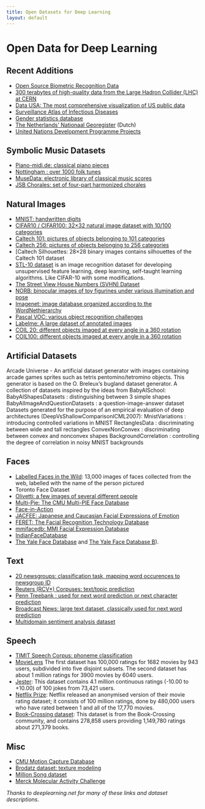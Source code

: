 ```yaml
---
title: Open Datasets for Deep Learning
layout: default
---
```


# Open Data for Deep Learning

## Recent Additions

* [Open Source Biometric Recognition Data](http://openbiometrics.org/)
* [300 terabytes of high-quality data from the Large Hadron Collider (LHC) at CERN](http://opendata.cern.ch/search?ln=en&p=Run2011A+AND+collection%3ACMS-Primary-Datasets+OR+collection%3ACMS-Simulated-Datasets+OR+collection%3ACMS-Derived-Datasets)
* [Data USA: The most comprehensive visualization of US public data](http://datausa.io)
* [Surveillance Atlas of Infectious Diseases](http://ecdc.europa.eu/en/data-tools/atlas/Pages/atlas.aspx)
* [Gender statistics database](http://eige.europa.eu/gender-statistics)
* [The Netherlands' Nationaal Georegister](http://www.nationaalgeoregister.nl/geonetwork/srv/dut/search#fast=index&from=1&to=50&any_OR_geokeyword_OR_title_OR_keyword=landinrichting*&relation=within) (Dutch)
* [United Nations Development Programme Projects](http://open.undp.org/#2016)

## Symbolic Music Datasets

* [Piano-midi.de: classical piano pieces](http://www.piano-midi.de/)
* [Nottingham : over 1000 folk tunes](http://abc.sourceforge.net/NMD/)
* [MuseData: electronic library of classical music scores](http://musedata.stanford.edu/)
* [JSB Chorales: set of four-part harmonized chorales](http://www.jsbchorales.net/index.shtml)

## Natural Images

* [MNIST: handwritten digits](http://yann.lecun.com/exdb/mnist/)
* [CIFAR10 / CIFAR100: 32×32 natural image dataset with 10/100 categories]( http://www.cs.utoronto.ca/~kriz/cifar.html)
* [Caltech 101: pictures of objects belonging to 101 categories](http://www.vision.caltech.edu/Image_Datasets/Caltech101/)
* [Caltech 256: pictures of objects belonging to 256 categories](http://www.vision.caltech.edu/Image_Datasets/Caltech256/) 
* [Caltech Silhouettes: 28×28 binary images contains silhouettes of the Caltech 101 dataset
* [STL-10 dataset](http://www.stanford.edu/~acoates//stl10/) is an image recognition dataset for developing unsupervised feature learning, deep learning, self-taught learning algorithms. Like CIFAR-10 with some modifications. 
* [The Street View House Numbers (SVHN) Dataset](http://ufldl.stanford.edu/housenumbers/)
* [NORB: binocular images of toy figurines under various illumination and pose](http://www.cs.nyu.edu/~ylclab/data/norb-v1.0/)
* [Imagenet: image database organized according to the WordNethierarchy](http://www.image-net.org/)
* [Pascal VOC: various object recognition challenges](http://pascallin.ecs.soton.ac.uk/challenges/VOC/)
* [Labelme: A large dataset of annotated images](http://labelme.csail.mit.edu/Release3.0/browserTools/php/dataset.php)
* [COIL 20: different objects imaged at every angle in a 360 rotation](http://www.cs.columbia.edu/CAVE/software/softlib/coil-20.php)
* [COIL100: different objects imaged at every angle in a 360 rotation](http://www1.cs.columbia.edu/CAVE/software/softlib/coil-100.php)

## Artificial Datasets

Arcade Universe - An artificial dataset generator with images containing arcade games sprites such as tetris pentomino/tetromino objects. This generator is based on the O. Breleux’s bugland dataset generator.
A collection of datasets inspired by the ideas from BabyAISchool:
BabyAIShapesDatasets : distinguishing between 3 simple shapes
BabyAIImageAndQuestionDatasets : a question-image-answer dataset
Datasets generated for the purpose of an empirical evaluation of deep architectures (DeepVsShallowComparisonICML2007):
MnistVariations : introducing controlled variations in MNIST
RectanglesData : discriminating between wide and tall rectangles
ConvexNonConvex : discriminating between convex and nonconvex shapes
BackgroundCorrelation : controlling the degree of correlation in noisy MNIST backgrounds

## Faces

* [Labelled Faces in the Wild](http://vis-www.cs.umass.edu/lfw/): 13,000 images of faces collected from the web, labelled with the name of the person pictured
* Toronto Face Dataset
* [Olivetti: a few images of several different people](http://www.cs.nyu.edu/~roweis/data.html)
* [Multi-Pie: The CMU Multi-PIE Face Database](http://www.multipie.org/)
* [Face-in-Action](http://www.flintbox.com/public/project/5486/)
* [JACFEE: Japanese and Caucasian Facial Expressions of Emotion](http://www.humintell.com/jacfee/)
* [FERET: The Facial Recognition Technology Database](http://www.itl.nist.gov/iad/humanid/feret/feret_master.html)
* [mmifacedb: MMI Facial Expression Database](http://www.mmifacedb.com/)
* [IndianFaceDatabase](http://vis-www.cs.umass.edu/~vidit/IndianFaceDatabase/)
* [The Yale Face Database](http://vision.ucsd.edu/content/yale-face-database) and [The Yale Face Database B](http://vision.ucsd.edu/~leekc/ExtYaleDatabase/ExtYaleB.html)). 

## Text

* [20 newsgroups: classification task, mapping word occurences to newsgroup ID](http://qwone.com/~jason/20Newsgroups/)
* [Reuters (RCV*) Corpuses: text/topic prediction](http://about.reuters.com/researchandstandards/corpus/)
* [Penn Treebank : used for next word prediction or next character prediction](http://www.cis.upenn.edu/~treebank/)
* [Broadcast News: large text dataset, classically used for next word prediction](http://www.ldc.upenn.edu/Catalog/CatalogEntry.jsp?catalogId=LDC97S44)
* [Multidomain sentiment analysis dataset](http://www.cs.jhu.edu/~mdredze/datasets/sentiment/)

## Speech

* [TIMIT Speech Corpus: phoneme classification](http://www.ldc.upenn.edu/Catalog/CatalogEntry.jsp?catalogId=LDC93S1)
* [MovieLens](http://www.grouplens.org) The first dataset has 100,000 ratings for 1682 movies by 943 users, subdivided into five disjoint subsets. The second dataset has about 1 million ratings for 3900 movies by 6040 users. 
* [Jester](http://www.ieor.berkeley.edu/~goldberg/jester-data/): This dataset contains 4.1 million continuous ratings (-10.00 to +10.00) of 100 jokes from 73,421 users.
* [Netflix Prize](http://www.netflixprize.com/): Netflix released an anonymised version of their movie rating dataset; it consists of 100 million ratings, done by 480,000 users who have rated between 1 and all of the 17,770 movies.
* [Book-Crossing dataset](http://www.informatik.uni-freiburg.de/~cziegler/BX/): This dataset is from the Book-Crossing community, and contains 278,858 users providing 1,149,780 ratings about 271,379 books.

## Misc

* [CMU Motion Capture Database](http://mocap.cs.cmu.edu/)
* [Brodatz dataset: texture modeling](http://www.ux.uis.no/~tranden/brodatz.html)
* [Million Song dataset](http://labrosa.ee.columbia.edu/millionsong/)
* [Merck Molecular Activity Challenge](http://www.kaggle.com/c/MerckActivity/data)

*Thanks to deeplearning.net for many of these links and dataset descriptions.*
